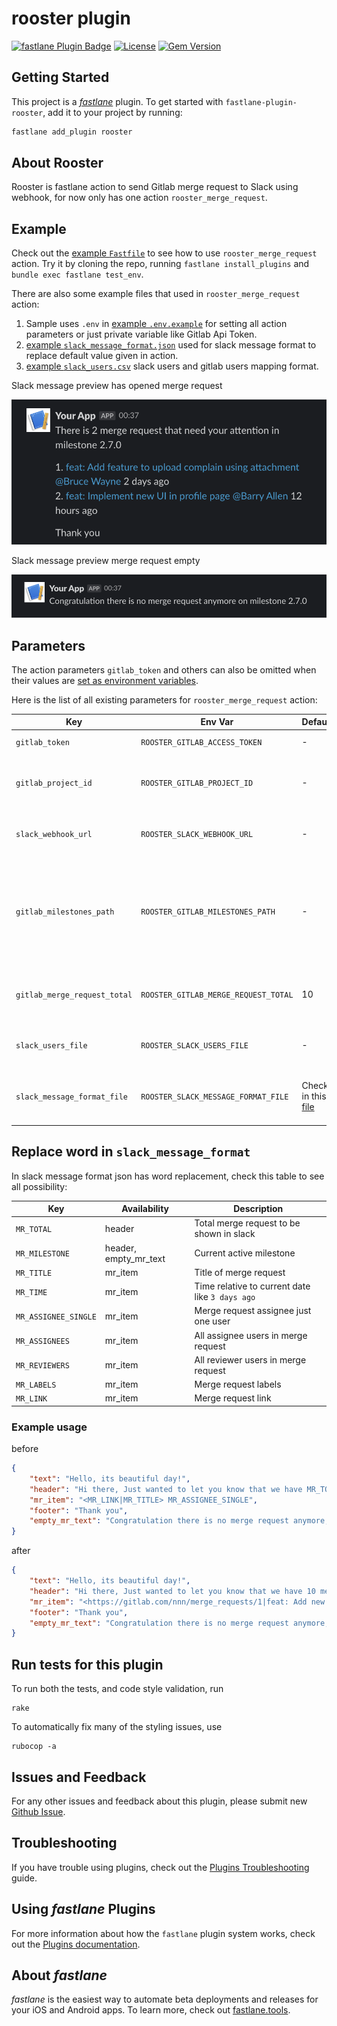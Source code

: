 # rooster plugin

[![fastlane Plugin Badge](https://rawcdn.githack.com/fastlane/fastlane/master/fastlane/assets/plugin-badge.svg)](https://rubygems.org/gems/fastlane-plugin-rooster)
[![License](https://img.shields.io/badge/license-MIT-green.svg?style=flat)](https://github.com/tbetmen/fastlane-plugin-rooster/blob/main/LICENSE)
[![Gem Version](https://badge.fury.io/rb/fastlane-plugin-rooster.svg)](https://rubygems.org/gems/fastlane-plugin-rooster)

## Getting Started

This project is a [_fastlane_](https://github.com/fastlane/fastlane) plugin. To get started with `fastlane-plugin-rooster`, add it to your project by running:

```bash
fastlane add_plugin rooster
```

## About Rooster

Rooster is fastlane action to send Gitlab merge request to Slack using webhook, for now only has one action `rooster_merge_request`.

## Example

Check out the [example `Fastfile`](fastlane/Fastfile) to see how to use `rooster_merge_request` action. Try it by cloning the repo, running `fastlane install_plugins` and `bundle exec fastlane test_env`.

There are also some example files that used in `rooster_merge_request` action:
1. Sample uses `.env` in [example `.env.example`](example/.env.example) for setting all action parameters or just private variable like Gitlab Api Token. 
2. [example `slack_message_format.json`](example/slack_message_format.json) used for slack message format to replace default value given in action.
3. [example `slack_users.csv`](example/slack_users.csv) slack users and gitlab users mapping format.

Slack message preview has opened merge request

![has merge request](./screenshots/sample%20merge%20request.png)

Slack message preview merge request empty

![has merge request](./screenshots/sample%20merge%20request%20empty.png)

## Parameters

The action parameters `gitlab_token` and others can also be omitted when their values are [set as environment variables](https://docs.fastlane.tools/advanced/#environment-variables).

Here is the list of all existing parameters for `rooster_merge_request` action:

| Key | Env Var               | Default                                                                       | Optional | Description                                                                                               |
|-----|-----------------------|-------------------------------------------------------------------------------|----------|-----------------------------------------------------------------------------------------------------------|
| `gitlab_token` | `ROOSTER_GITLAB_ACCESS_TOKEN` | -                                                                             | false    | API Token for Gitlab [find out here](https://docs.gitlab.com/ee/user/profile/personal_access_tokens.html) |
| `gitlab_project_id` | `ROOSTER_GITLAB_PROJECT_ID` | -                                                                             | false    | Gitlab project id, you can find in Project Overview menu located below project name.                                                                                                                                                                  |
| `slack_webhook_url` | `ROOSTER_SLACK_WEBHOOK_URL` | -                                                                             | false    | Slack webhook url, check this link for more detail [Slack Webhooks](https://api.slack.com/messaging/webhooks)                                                                                                                                         |
| `gitlab_milestones_path` | `ROOSTER_GITLAB_MILESTONES_PATH` | -                                                                             | true     | Gitlab group or project milestones with given format either `groups/:group_id` or `projects/:project_id`. You can find `group id` similar with project id in Group Overview. [Gitlab Milestones](https://docs.gitlab.com/ee/user/project/milestones/) |
| `gitlab_merge_request_total` | `ROOSTER_GITLAB_MERGE_REQUEST_TOTAL` | 10                                                                            | true     | Maximum merge request when fetching data from gitlab, uses in query param `per_page`                      |
| `slack_users_file` | `ROOSTER_SLACK_USERS_FILE` | -                                                                             | true     | Comma separate file that contains mapping user of gitlab and slack using id                               |
| `slack_message_format_file` | `ROOSTER_SLACK_MESSAGE_FORMAT_FILE` | Check in this [file](lib/fastlane/plugin/rooster/helper/slack_file_client.rb) | true     | Slack message format in json format contains `text`, `header`, `mr_item`, `footer`, and `empty_mr_text`.  |

## Replace word in `slack_message_format`

In slack message format json has word replacement, check this table to see all possibility:

| Key | Availability | Description                                     |
|-----|--------------|-------------------------------------------------|
| `MR_TOTAL`  | header       | Total merge request to be shown in slack        |
| `MR_MILESTONE`  | header, empty_mr_text     | Current active milestone                        |
| `MR_TITLE`  | mr_item             | Title of merge request                          |
| `MR_TIME`  | mr_item             | Time relative to current date like `3 days ago` |
| `MR_ASSIGNEE_SINGLE`  | mr_item             | Merge request assignee just one user            |
| `MR_ASSIGNEES`  | mr_item             | All assignee users in merge request             |
| `MR_REVIEWERS`  | mr_item             | All reviewer users in merge request             |
| `MR_LABELS`  | mr_item             | Merge request labels                            |
| `MR_LINK`  | mr_item             | Merge request link                              |

### Example usage

before
```json
{
    "text": "Hello, its beautiful day!",
    "header": "Hi there, Just wanted to let you know that we have MR_TOTAL merge requests that need your attention.",
    "mr_item": "<MR_LINK|MR_TITLE> MR_ASSIGNEE_SINGLE",
    "footer": "Thank you",
    "empty_mr_text": "Congratulation there is no merge request anymore, keep the good works"
}
```
after
```json
{
    "text": "Hello, its beautiful day!",
    "header": "Hi there, Just wanted to let you know that we have 10 merge requests that need your attention.",
    "mr_item": "<https://gitlab.com/nnn/merge_requests/1|feat: Add new feature mobile prepaid> @Bruce Wayne",
    "footer": "Thank you",
    "empty_mr_text": "Congratulation there is no merge request anymore, keep the good works"
}
```

## Run tests for this plugin

To run both the tests, and code style validation, run

```
rake
```

To automatically fix many of the styling issues, use
```
rubocop -a
```

## Issues and Feedback

For any other issues and feedback about this plugin, please submit new [Github Issue](https://github.com/tbetmen/fastlane-plugin-rooster/issues).

## Troubleshooting

If you have trouble using plugins, check out the [Plugins Troubleshooting](https://docs.fastlane.tools/plugins/plugins-troubleshooting/) guide.

## Using _fastlane_ Plugins

For more information about how the `fastlane` plugin system works, check out the [Plugins documentation](https://docs.fastlane.tools/plugins/create-plugin/).

## About _fastlane_

_fastlane_ is the easiest way to automate beta deployments and releases for your iOS and Android apps. To learn more, check out [fastlane.tools](https://fastlane.tools).
